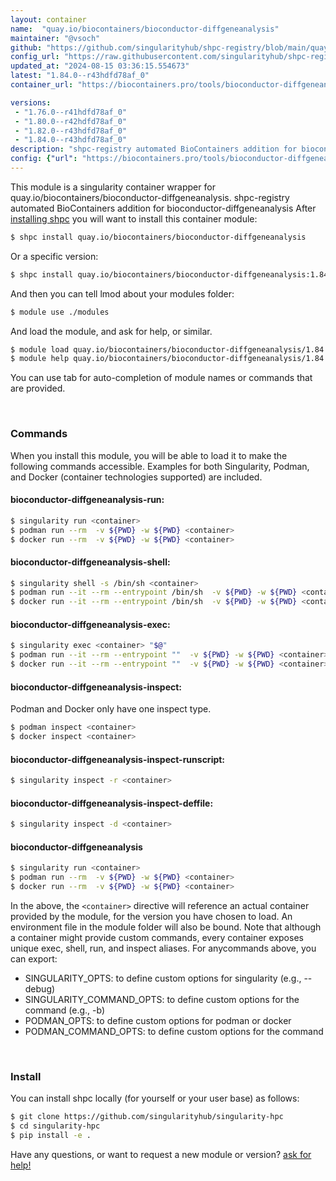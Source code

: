 ```yaml
---
layout: container
name:  "quay.io/biocontainers/bioconductor-diffgeneanalysis"
maintainer: "@vsoch"
github: "https://github.com/singularityhub/shpc-registry/blob/main/quay.io/biocontainers/bioconductor-diffgeneanalysis/container.yaml"
config_url: "https://raw.githubusercontent.com/singularityhub/shpc-registry/main/quay.io/biocontainers/bioconductor-diffgeneanalysis/container.yaml"
updated_at: "2024-08-15 03:36:15.554673"
latest: "1.84.0--r43hdfd78af_0"
container_url: "https://biocontainers.pro/tools/bioconductor-diffgeneanalysis"

versions:
 - "1.76.0--r41hdfd78af_0"
 - "1.80.0--r42hdfd78af_0"
 - "1.82.0--r43hdfd78af_0"
 - "1.84.0--r43hdfd78af_0"
description: "shpc-registry automated BioContainers addition for bioconductor-diffgeneanalysis"
config: {"url": "https://biocontainers.pro/tools/bioconductor-diffgeneanalysis", "maintainer": "@vsoch", "description": "shpc-registry automated BioContainers addition for bioconductor-diffgeneanalysis", "latest": {"1.84.0--r43hdfd78af_0": "sha256:b4beca502cf7c7519aaa156fb7d737e7a18c86f97fba37580f3f836dcb3bf713"}, "tags": {"1.76.0--r41hdfd78af_0": "sha256:1f1fdad20da77f6e4f1d005b4ce12a5f30b0f8e0775cfa64f4284e7b60bb5bf5", "1.80.0--r42hdfd78af_0": "sha256:6316567d8466ffeeea091ded1e6c05ee883cc17a522d293bbc6ad4788ed605d6", "1.82.0--r43hdfd78af_0": "sha256:0bd4ce37377f9d655994c9424fc01f8b659857c1ef584fa6ffe38362ded54fc8", "1.84.0--r43hdfd78af_0": "sha256:b4beca502cf7c7519aaa156fb7d737e7a18c86f97fba37580f3f836dcb3bf713"}, "docker": "quay.io/biocontainers/bioconductor-diffgeneanalysis"}
---
```


This module is a singularity container wrapper for quay.io/biocontainers/bioconductor-diffgeneanalysis.
shpc-registry automated BioContainers addition for bioconductor-diffgeneanalysis
After [installing shpc](#install) you will want to install this container module:


```bash
$ shpc install quay.io/biocontainers/bioconductor-diffgeneanalysis
```

Or a specific version:

```bash
$ shpc install quay.io/biocontainers/bioconductor-diffgeneanalysis:1.84.0--r43hdfd78af_0
```

And then you can tell lmod about your modules folder:

```bash
$ module use ./modules
```

And load the module, and ask for help, or similar.

```bash
$ module load quay.io/biocontainers/bioconductor-diffgeneanalysis/1.84.0--r43hdfd78af_0
$ module help quay.io/biocontainers/bioconductor-diffgeneanalysis/1.84.0--r43hdfd78af_0
```

You can use tab for auto-completion of module names or commands that are provided.

<br>

### Commands

When you install this module, you will be able to load it to make the following commands accessible.
Examples for both Singularity, Podman, and Docker (container technologies supported) are included.

#### bioconductor-diffgeneanalysis-run:

```bash
$ singularity run <container>
$ podman run --rm  -v ${PWD} -w ${PWD} <container>
$ docker run --rm  -v ${PWD} -w ${PWD} <container>
```

#### bioconductor-diffgeneanalysis-shell:

```bash
$ singularity shell -s /bin/sh <container>
$ podman run --it --rm --entrypoint /bin/sh  -v ${PWD} -w ${PWD} <container>
$ docker run --it --rm --entrypoint /bin/sh  -v ${PWD} -w ${PWD} <container>
```

#### bioconductor-diffgeneanalysis-exec:

```bash
$ singularity exec <container> "$@"
$ podman run --it --rm --entrypoint ""  -v ${PWD} -w ${PWD} <container> "$@"
$ docker run --it --rm --entrypoint ""  -v ${PWD} -w ${PWD} <container> "$@"
```

#### bioconductor-diffgeneanalysis-inspect:

Podman and Docker only have one inspect type.

```bash
$ podman inspect <container>
$ docker inspect <container>
```

#### bioconductor-diffgeneanalysis-inspect-runscript:

```bash
$ singularity inspect -r <container>
```

#### bioconductor-diffgeneanalysis-inspect-deffile:

```bash
$ singularity inspect -d <container>
```



#### bioconductor-diffgeneanalysis

```bash
$ singularity run <container>
$ podman run --rm  -v ${PWD} -w ${PWD} <container>
$ docker run --rm  -v ${PWD} -w ${PWD} <container>
```


In the above, the `<container>` directive will reference an actual container provided
by the module, for the version you have chosen to load. An environment file in the
module folder will also be bound. Note that although a container
might provide custom commands, every container exposes unique exec, shell, run, and
inspect aliases. For anycommands above, you can export:

 - SINGULARITY_OPTS: to define custom options for singularity (e.g., --debug)
 - SINGULARITY_COMMAND_OPTS: to define custom options for the command (e.g., -b)
 - PODMAN_OPTS: to define custom options for podman or docker
 - PODMAN_COMMAND_OPTS: to define custom options for the command

<br>

### Install

You can install shpc locally (for yourself or your user base) as follows:

```bash
$ git clone https://github.com/singularityhub/singularity-hpc
$ cd singularity-hpc
$ pip install -e .
```

Have any questions, or want to request a new module or version? [ask for help!](https://github.com/singularityhub/singularity-hpc/issues)